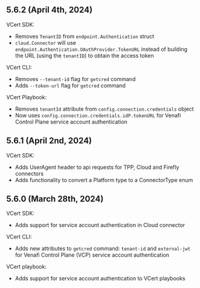 ## 5.6.2 (April 4th, 2024)
VCert SDK:
- Removes `TenantID` from `endpoint.Authentication` struct
- `cloud.Connector` will use `endpoint.Authentication.OAuthProvider.TokenURL` instead of building the URL (using the 
`tenantID`) to obtain the access token

VCert CLI:
- Removes `--tenant-id` flag for `getcred` command
- Adds `--token-url` flag for `getcred` command

VCert Playbook:
- Removes `tenantId` attribute from `config.connection.credentials` object
- Now uses `config.connection.credentials.idP.tokenURL` for Venafi Control Plane service account authentication

## 5.6.1 (April 2nd, 2024)
VCert SDK:
- Adds UserAgent header to api requests for TPP, Cloud and Firefly connectors
- Adds functionality to convert a Platform type to a ConnectorType enum

## 5.6.0 (March 28th, 2024)
VCert SDK:
- Adds support for service account authentication in Cloud connector

VCert CLI:
- Adds new attributes to `getcred` command: `tenant-id` and `external-jwt` for Venafi Control Plane (VCP) service 
account authentication

VCert playbook:
- Adds support for service account authentication to VCert playbooks